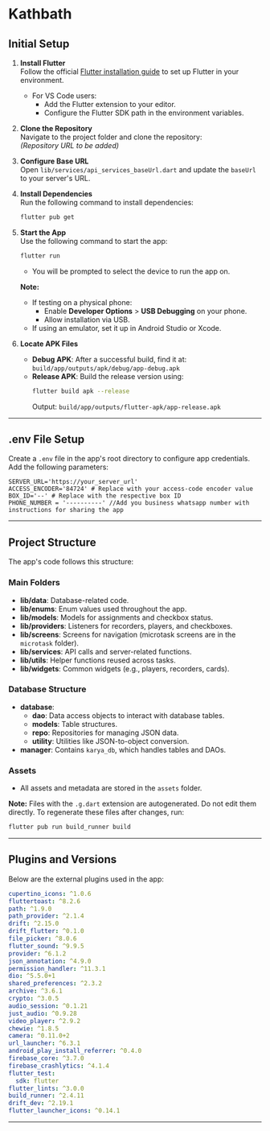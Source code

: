 # Kathbath

## Initial Setup

1. **Install Flutter**  
   Follow the official [Flutter installation guide](https://docs.flutter.dev/get-started/install) to set up Flutter in your environment.

   - For VS Code users:
     - Add the Flutter extension to your editor.
     - Configure the Flutter SDK path in the environment variables.

2. **Clone the Repository**  
   Navigate to the project folder and clone the repository:  
   _(Repository URL to be added)_

3. **Configure Base URL**  
   Open `lib/services/api_services_baseUrl.dart` and update the `baseUrl` to your server's URL.

4. **Install Dependencies**  
   Run the following command to install dependencies:

   ```bash
   flutter pub get
   ```

5. **Start the App**  
   Use the following command to start the app:

   ```bash
   flutter run
   ```

   - You will be prompted to select the device to run the app on.

   **Note:**

   - If testing on a physical phone:
     - Enable **Developer Options** > **USB Debugging** on your phone.
     - Allow installation via USB.
   - If using an emulator, set it up in Android Studio or Xcode.

6. **Locate APK Files**
   - **Debug APK**: After a successful build, find it at:  
     `build/app/outputs/apk/debug/app-debug.apk`
   - **Release APK**: Build the release version using:
     ```bash
     flutter build apk --release
     ```
     Output: `build/app/outputs/flutter-apk/app-release.apk`

---

## .env File Setup

Create a `.env` file in the app's root directory to configure app credentials. Add the following parameters:

```env
SERVER_URL='https://your_server_url'
ACCESS_ENCODER='84724' # Replace with your access-code encoder value
BOX_ID='--' # Replace with the respective box ID
PHONE_NUMBER = '----------' //Add you business whatsapp number with instructions for sharing the app
```

---

## Project Structure

The app's code follows this structure:

### Main Folders

- **lib/data**: Database-related code.
- **lib/enums**: Enum values used throughout the app.
- **lib/models**: Models for assignments and checkbox status.
- **lib/providers**: Listeners for recorders, players, and checkboxes.
- **lib/screens**: Screens for navigation (microtask screens are in the `microtask` folder).
- **lib/services**: API calls and server-related functions.
- **lib/utils**: Helper functions reused across tasks.
- **lib/widgets**: Common widgets (e.g., players, recorders, cards).

### Database Structure

- **database**:
  - **dao**: Data access objects to interact with database tables.
  - **models**: Table structures.
  - **repo**: Repositories for managing JSON data.
  - **utility**: Utilities like JSON-to-object conversion.
- **manager**: Contains `karya_db`, which handles tables and DAOs.

### Assets

- All assets and metadata are stored in the `assets` folder.

**Note:** Files with the `.g.dart` extension are autogenerated. Do not edit them directly. To regenerate these files after changes, run:

```bash
flutter pub run build_runner build
```

---

## Plugins and Versions

Below are the external plugins used in the app:

```yaml
cupertino_icons: ^1.0.6
fluttertoast: ^8.2.6
path: ^1.9.0
path_provider: ^2.1.4
drift: ^2.15.0
drift_flutter: ^0.1.0
file_picker: ^8.0.6
flutter_sound: ^9.9.5
provider: ^6.1.2
json_annotation: ^4.9.0
permission_handler: ^11.3.1
dio: ^5.5.0+1
shared_preferences: ^2.3.2
archive: ^3.6.1
crypto: ^3.0.5
audio_session: ^0.1.21
just_audio: ^0.9.28
video_player: ^2.9.2
chewie: ^1.8.5
camera: ^0.11.0+2
url_launcher: ^6.3.1
android_play_install_referrer: ^0.4.0
firebase_core: ^3.7.0
firebase_crashlytics: ^4.1.4
flutter_test:
  sdk: flutter
flutter_lints: ^3.0.0
build_runner: ^2.4.11
drift_dev: ^2.19.1
flutter_launcher_icons: ^0.14.1
```

---
